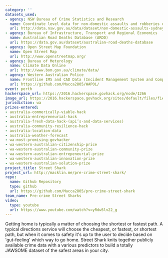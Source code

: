 ```yaml
---
category: ''
datasets_used:
- agency: NSW Bureau of Crime Statistics and Research
  name: Coordinate level data for non-domestic assaults and robberies occurring in Sydney LGA in outdoor and public places
  url: http://data.nsw.gov.au/data/dataset/non-domestic-assaults-sydney-lga
- agency: Bureau of Infrastructure, Transport and Regional Economics
  name: Australian Road Deaths Database (ARDD)
  url: https://data.gov.au/dataset/australian-road-deaths-database
- agency: Open Street Map Foundation
  name: Open Street Map
  url: http://www.openstreetmap.org/
- agency: Bureau of Meterology
  name: Climate Data Online
  url: http://www.bom.gov.au/climate/data/
- agency: Western Australian Police
  name: Frontline IMS and CAD Data (Incident Management System and Computer Aided Dispatch)
  url: https://github.com/Macca2805/WAPOL/
event: perth
hackerspace_url: https://2016.hackerspace.govhack.org/node/1266
image_url: https://2016.hackerspace.govhack.org/sites/default/files/field/image/images.jpg
jurisdiction: wa
prizes-entered:
- australia-commerically-viable-hack
- australia-entrepreneurial-hack
- australia-fresh-data-hack-(api’s-and-data-services)
- australia-community-resilience-hack
- australia-location-data
- australia-weather-forecast
- wa-most-promising-govhacker
- wa-western-australian-citizenship-price
- wa-western-australian-community-prize
- wa-western-australian-entrepeneurial-prize
- wa-western-australian-innovation-prize
- wa-western-australian-solution-prize
project_title: Street Shark
project_url: http://macklin.me/pre-crime-street-shark/
repo:
  name: Github Repository
  type: github
  url: https://github.com/Macca2805/pre-crime-street-shark
team_name: Pre-crime Street Sharks
video:
  type: youtube
  url: https://www.youtube.com/watch?v=yRdw5lv22_g
---
```


Getting home is typically a matter of choosing the shortest or fastest path. A typical directions service will choose the cheapest, or fastest, or shortest path, but when it comes to safety it's up to the user to decide based on 'gut-feeling' which way to go home.
Street Shark knits together publicly available crime data with a various predictors to build a totally JAWSOME dataset of the safest areas in your city.